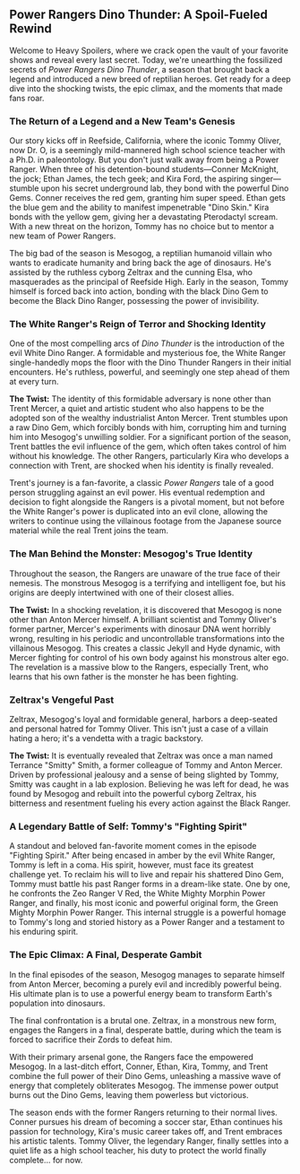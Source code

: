 ## Power Rangers Dino Thunder: A Spoil-Fueled Rewind

Welcome to Heavy Spoilers, where we crack open the vault of your favorite shows and reveal every last secret. Today, we're unearthing the fossilized secrets of *Power Rangers Dino Thunder*, a season that brought back a legend and introduced a new breed of reptilian heroes. Get ready for a deep dive into the shocking twists, the epic climax, and the moments that made fans roar.

### The Return of a Legend and a New Team's Genesis

Our story kicks off in Reefside, California, where the iconic Tommy Oliver, now Dr. O, is a seemingly mild-mannered high school science teacher with a Ph.D. in paleontology. But you don't just walk away from being a Power Ranger. When three of his detention-bound students—Conner McKnight, the jock; Ethan James, the tech geek; and Kira Ford, the aspiring singer—stumble upon his secret underground lab, they bond with the powerful Dino Gems. Conner receives the red gem, granting him super speed. Ethan gets the blue gem and the ability to manifest impenetrable "Dino Skin." Kira bonds with the yellow gem, giving her a devastating Pterodactyl scream. With a new threat on the horizon, Tommy has no choice but to mentor a new team of Power Rangers.

The big bad of the season is Mesogog, a reptilian humanoid villain who wants to eradicate humanity and bring back the age of dinosaurs. He's assisted by the ruthless cyborg Zeltrax and the cunning Elsa, who masquerades as the principal of Reefside High. Early in the season, Tommy himself is forced back into action, bonding with the black Dino Gem to become the Black Dino Ranger, possessing the power of invisibility.

### The White Ranger's Reign of Terror and Shocking Identity

One of the most compelling arcs of *Dino Thunder* is the introduction of the evil White Dino Ranger. A formidable and mysterious foe, the White Ranger single-handedly mops the floor with the Dino Thunder Rangers in their initial encounters. He's ruthless, powerful, and seemingly one step ahead of them at every turn.

**The Twist:** The identity of this formidable adversary is none other than Trent Mercer, a quiet and artistic student who also happens to be the adopted son of the wealthy industrialist Anton Mercer. Trent stumbles upon a raw Dino Gem, which forcibly bonds with him, corrupting him and turning him into Mesogog's unwilling soldier. For a significant portion of the season, Trent battles the evil influence of the gem, which often takes control of him without his knowledge. The other Rangers, particularly Kira who develops a connection with Trent, are shocked when his identity is finally revealed.

Trent's journey is a fan-favorite, a classic *Power Rangers* tale of a good person struggling against an evil power. His eventual redemption and decision to fight alongside the Rangers is a pivotal moment, but not before the White Ranger's power is duplicated into an evil clone, allowing the writers to continue using the villainous footage from the Japanese source material while the real Trent joins the team.

### The Man Behind the Monster: Mesogog's True Identity

Throughout the season, the Rangers are unaware of the true face of their nemesis. The monstrous Mesogog is a terrifying and intelligent foe, but his origins are deeply intertwined with one of their closest allies.

**The Twist:** In a shocking revelation, it is discovered that Mesogog is none other than Anton Mercer himself. A brilliant scientist and Tommy Oliver's former partner, Mercer's experiments with dinosaur DNA went horribly wrong, resulting in his periodic and uncontrollable transformations into the villainous Mesogog. This creates a classic Jekyll and Hyde dynamic, with Mercer fighting for control of his own body against his monstrous alter ego. The revelation is a massive blow to the Rangers, especially Trent, who learns that his own father is the monster he has been fighting.

### Zeltrax's Vengeful Past

Zeltrax, Mesogog's loyal and formidable general, harbors a deep-seated and personal hatred for Tommy Oliver. This isn't just a case of a villain hating a hero; it's a vendetta with a tragic backstory.

**The Twist:** It is eventually revealed that Zeltrax was once a man named Terrance "Smitty" Smith, a former colleague of Tommy and Anton Mercer. Driven by professional jealousy and a sense of being slighted by Tommy, Smitty was caught in a lab explosion. Believing he was left for dead, he was found by Mesogog and rebuilt into the powerful cyborg Zeltrax, his bitterness and resentment fueling his every action against the Black Ranger.

### A Legendary Battle of Self: Tommy's "Fighting Spirit"

A standout and beloved fan-favorite moment comes in the episode "Fighting Spirit." After being encased in amber by the evil White Ranger, Tommy is left in a coma. His spirit, however, must face its greatest challenge yet. To reclaim his will to live and repair his shattered Dino Gem, Tommy must battle his past Ranger forms in a dream-like state. One by one, he confronts the Zeo Ranger V Red, the White Mighty Morphin Power Ranger, and finally, his most iconic and powerful original form, the Green Mighty Morphin Power Ranger. This internal struggle is a powerful homage to Tommy's long and storied history as a Power Ranger and a testament to his enduring spirit.

### The Epic Climax: A Final, Desperate Gambit

In the final episodes of the season, Mesogog manages to separate himself from Anton Mercer, becoming a purely evil and incredibly powerful being. His ultimate plan is to use a powerful energy beam to transform Earth's population into dinosaurs.

The final confrontation is a brutal one. Zeltrax, in a monstrous new form, engages the Rangers in a final, desperate battle, during which the team is forced to sacrifice their Zords to defeat him.

With their primary arsenal gone, the Rangers face the empowered Mesogog. In a last-ditch effort, Conner, Ethan, Kira, Tommy, and Trent combine the full power of their Dino Gems, unleashing a massive wave of energy that completely obliterates Mesogog. The immense power output burns out the Dino Gems, leaving them powerless but victorious.

The season ends with the former Rangers returning to their normal lives. Conner pursues his dream of becoming a soccer star, Ethan continues his passion for technology, Kira's music career takes off, and Trent embraces his artistic talents. Tommy Oliver, the legendary Ranger, finally settles into a quiet life as a high school teacher, his duty to protect the world finally complete... for now.